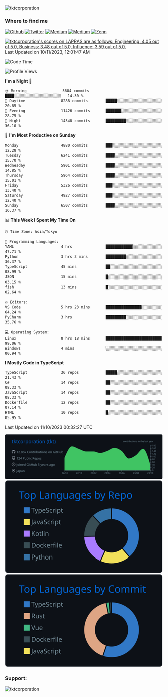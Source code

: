 <p align="left"> <img src="https://komarev.com/ghpvc/?username=tktcorporation&label=Profile%20views&color=0e75b6&style=flat" alt="tktcorporation" /> </p>

<h3>Where to find me</h3>
<p>
<a href="https://github.com/tktcorporation" target="_blank"><img alt="Github" src="https://img.shields.io/badge/GitHub-%2312100E.svg?&style=for-the-badge&logo=Github&logoColor=white" /></a>
<a href="https://twitter.com/tktcorporation" target="_blank"><img alt="Twitter" src="https://img.shields.io/badge/twitter-%231DA1F2.svg?&style=for-the-badge&logo=twitter&logoColor=white" /></a>
<a href="https://www.linkedin.com/in/tktcorporation" target="_blank"><img alt="Medium" src="https://img.shields.io/badge/linkdin-0a66c2.svg?&style=for-the-badge&logo=linkedin&logoColor=white" /></a>
<a href="https://qiita.com/tktcorporation" target="_blank"><img alt="Medium" src="https://img.shields.io/badge/qiita-55C500.svg?&style=for-the-badge&logo=qiita&logoColor=white" /></a>
<a href="https://zenn.dev/tktcorporation" target="_blank"><img alt="Zenn" src="https://img.shields.io/badge/Zenn-3EA8FF.svg?&style=for-the-badge&logo=Zenn&logoColor=white" /></a>
</p>

<!--START_SECTION:lapras-card-->
<p ><a href="https://lapras.com/public/tktcorporation" target="_blank" rel="noopener noreferrer"><img alt="tktcorporation's scores on LAPRAS are as follows: Engineering: 4.05 out of 5.0, Business: 3.48 out of 5.0, Influence: 3.59 out of 5.0." src="https://lapras-card-generator.vercel.app/api/svg?e=4.05&b=3.48&i=3.59&b1=%23232323&b2=%236d6d6d&i1=%23212121&i2=%23818181&l=en" width="300" ></a>  
Last Updated on 10/11/2023, 12:01:47 AM</p>
<!--END_SECTION:lapras-card-->
  
<!--START_SECTION:waka-->
![Code Time](http://img.shields.io/badge/Code%20Time-1%2C173%20hrs%2014%20mins-blue)

![Profile Views](http://img.shields.io/badge/Profile%20Views-0-blue)

**I'm a Night 🦉** 

```text
🌞 Morning                5684 commits        ████░░░░░░░░░░░░░░░░░░░░░   14.30 % 
🌆 Daytime                8288 commits        █████░░░░░░░░░░░░░░░░░░░░   20.85 % 
🌃 Evening                11426 commits       ███████░░░░░░░░░░░░░░░░░░   28.75 % 
🌙 Night                  14348 commits       █████████░░░░░░░░░░░░░░░░   36.10 % 
```
📅 **I'm Most Productive on Sunday** 

```text
Monday                   4880 commits        ███░░░░░░░░░░░░░░░░░░░░░░   12.28 % 
Tuesday                  6241 commits        ████░░░░░░░░░░░░░░░░░░░░░   15.70 % 
Wednesday                5901 commits        ████░░░░░░░░░░░░░░░░░░░░░   14.85 % 
Thursday                 5964 commits        ████░░░░░░░░░░░░░░░░░░░░░   15.01 % 
Friday                   5326 commits        ███░░░░░░░░░░░░░░░░░░░░░░   13.40 % 
Saturday                 4927 commits        ███░░░░░░░░░░░░░░░░░░░░░░   12.40 % 
Sunday                   6507 commits        ████░░░░░░░░░░░░░░░░░░░░░   16.37 % 
```


📊 **This Week I Spent My Time On** 

```text
🕑︎ Time Zone: Asia/Tokyo

💬 Programming Languages: 
YAML                     4 hrs               ████████████░░░░░░░░░░░░░   47.71 % 
Python                   3 hrs 3 mins        █████████░░░░░░░░░░░░░░░░   36.37 % 
TypeScript               45 mins             ██░░░░░░░░░░░░░░░░░░░░░░░   08.99 % 
JSON                     15 mins             █░░░░░░░░░░░░░░░░░░░░░░░░   03.15 % 
fish                     13 mins             █░░░░░░░░░░░░░░░░░░░░░░░░   02.64 % 

🔥 Editors: 
VS Code                  5 hrs 23 mins       ████████████████░░░░░░░░░   64.24 % 
PyCharm                  3 hrs               █████████░░░░░░░░░░░░░░░░   35.76 % 

💻 Operating System: 
Linux                    8 hrs 18 mins       █████████████████████████   99.06 % 
Windows                  4 mins              ░░░░░░░░░░░░░░░░░░░░░░░░░   00.94 % 
```

**I Mostly Code in TypeScript** 

```text
TypeScript               36 repos            █████░░░░░░░░░░░░░░░░░░░░   21.43 % 
C#                       14 repos            ██░░░░░░░░░░░░░░░░░░░░░░░   08.33 % 
JavaScript               14 repos            ██░░░░░░░░░░░░░░░░░░░░░░░   08.33 % 
Dockerfile               12 repos            ██░░░░░░░░░░░░░░░░░░░░░░░   07.14 % 
HTML                     10 repos            █░░░░░░░░░░░░░░░░░░░░░░░░   05.95 % 
```




 Last Updated on 11/10/2023 00:32:27 UTC
<!--END_SECTION:waka-->

[![](https://raw.githubusercontent.com/tktcorporation/tktcorporation/master/profile-summary-card-output/github_dark/0-profile-details.svg)](https://github.com/vn7n24fzkq/github-profile-summary-cards)
[![](https://raw.githubusercontent.com/tktcorporation/tktcorporation/master/profile-summary-card-output/github_dark/1-repos-per-language.svg)](https://github.com/vn7n24fzkq/github-profile-summary-cards) [![](https://raw.githubusercontent.com/tktcorporation/tktcorporation/master/profile-summary-card-output/github_dark/2-most-commit-language.svg)](https://github.com/vn7n24fzkq/github-profile-summary-cards)

<h3 align="left">Support:</h3>
<p><a href="https://www.buymeacoffee.com/tktcorporation"> <img align="left" src="https://cdn.buymeacoffee.com/buttons/v2/default-yellow.png" height="50" width="210" alt="tktcorporation" /></a></p><br><br>
